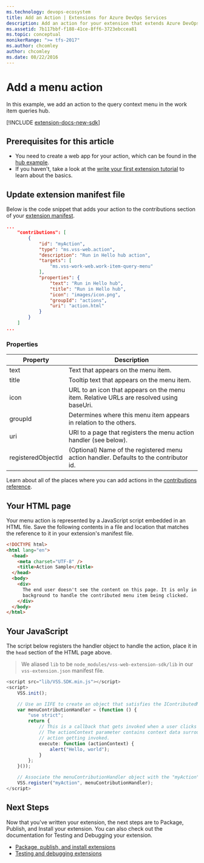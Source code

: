 ```yaml
---
ms.technology: devops-ecosystem
title: Add an Action | Extensions for Azure DevOps Services
description: Add an action for your extension that extends Azure DevOps Services.
ms.assetid: 7b117bbf-f188-41ce-8ff6-3723ebccea81
ms.topic: conceptual
monikerRange: ">= tfs-2017"
ms.author: chcomley
author: chcomley
ms.date: 08/22/2016
---
```


# Add a menu action

In this example, we add an action to the query context menu in the work item queries hub.

[!INCLUDE [extension-docs-new-sdk](../../includes/extension-docs-new-sdk.md)]

## Prerequisites for this article

- You need to create a web app for your action, which can be found in the [hub example](./add-hub.md).
- If you haven't, take a look at the [write your first extension tutorial](../get-started/node.md) to learn about the basics.

## Update extension manifest file

Below is the code snippet that adds your action to the contributions section of your [extension manifest](../develop/manifest.md).

```json
...
    "contributions": [
        {
            "id": "myAction",
            "type": "ms.vss-web.action",
            "description": "Run in Hello hub action",
            "targets": [
                "ms.vss-work-web.work-item-query-menu"
            ],
            "properties": {
                "text": "Run in Hello hub",
                "title": "Run in Hello hub",
                "icon": "images/icon.png",
                "groupId": "actions",
                "uri": "action.html"
            }
        }
    ]
...
```

### Properties

| Property           | Description                                                                             |
| ------------------ | --------------------------------------------------------------------------------------- |
| text               | Text that appears on the menu item.                                                     |
| title              | Tooltip text that appears on the menu item.                                             |
| icon               | URL to an icon that appears on the menu item. Relative URLs are resolved using baseUri. |
| groupId            | Determines where this menu item appears in relation to the others.                      |
| uri                | URI to a page that registers the menu action handler (see below).                       |
| registeredObjectId | (Optional) Name of the registered menu action handler. Defaults to the contributor id.  |

Learn about all of the places where you can add actions in the [contributions reference](../reference/targets/overview.md).

## Your HTML page

Your menu action is represented by a JavaScript script embedded in an HTML file. Save the following contents in a file and location that matches the reference to it
in your extension's manifest file.

```html
<!DOCTYPE html>
<html lang="en">
  <head>
    <meta charset="UTF-8" />
    <title>Action Sample</title>
  </head>
  <body>
    <div>
      The end user doesn't see the content on this page. It is only in the
      background to handle the contributed menu item being clicked.
    </div>
  </body>
</html>
```

## Your JavaScript

The script below registers the handler object to handle the action, place it in the `head` section of the HTML page above.

> We aliased `lib` to be `node_modules/vss-web-extension-sdk/lib` in our `vss-extension.json` manifest file.

```typescript
<script src="lib/VSS.SDK.min.js"></script>
<script>
    VSS.init();

    // Use an IIFE to create an object that satisfies the IContributedMenuSource contract
    var menuContributionHandler = (function () {
        "use strict";
        return {
            // This is a callback that gets invoked when a user clicks the newly contributed menu item
            // The actionContext parameter contains context data surrounding the circumstances of this
            // action getting invoked.
            execute: function (actionContext) {
                alert("Hello, world");
            }
        };
    }());

    // Associate the menuContributionHandler object with the "myAction" menu contribution from the manifest.
    VSS.register("myAction", menuContributionHandler);
</script>
```

## Next Steps

Now that you've written your extension, the next steps are to Package, Publish, and Install your extension. You can also check out the
documentation for Testing and Debugging your extension.

- [Package, publish, and install extensions](../publish/overview.md)
- [Testing and debugging extensions](../test/debug-in-browser.md)
